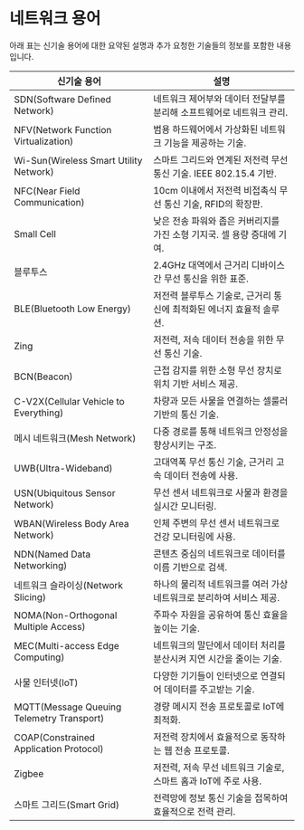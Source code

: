 # 네트워크 용어

아래 표는 신기술 용어에 대한 요약된 설명과 추가 요청한 기술들의 정보를 포함한 내용입니다.

| 신기술 용어 | 설명 |
| -- | -- |
| SDN(Software Defined Network) | 네트워크 제어부와 데이터 전달부를 분리해 소프트웨어로 네트워크 관리. |
| NFV(Network Function Virtualization) | 범용 하드웨어에서 가상화된 네트워크 기능을 제공하는 기술. |
| Wi-Sun(Wireless Smart Utility Network) | 스마트 그리드와 연계된 저전력 무선 통신 기술. IEEE 802.15.4 기반. |
| NFC(Near Field Communication) | 10cm 이내에서 저전력 비접촉식 무선 통신 기술, RFID의 확장판. |
| Small Cell | 낮은 전송 파워와 좁은 커버리지를 가진 소형 기지국. 셀 용량 증대에 기여. |
| 블루투스 | 2.4GHz 대역에서 근거리 디바이스 간 무선 통신을 위한 표준. |
| BLE(Bluetooth Low Energy) | 저전력 블루투스 기술로, 근거리 통신에 최적화된 에너지 효율적 솔루션. |
| Zing | 저전력, 저속 데이터 전송을 위한 무선 통신 기술. |
| BCN(Beacon) | 근접 감지를 위한 소형 무선 장치로 위치 기반 서비스 제공. |
| C-V2X(Cellular Vehicle to Everything) | 차량과 모든 사물을 연결하는 셀룰러 기반의 통신 기술. |
| 메시 네트워크(Mesh Network) | 다중 경로를 통해 네트워크 안정성을 향상시키는 구조. |
| UWB(Ultra-Wideband) | 고대역폭 무선 통신 기술, 근거리 고속 데이터 전송에 사용. |
| USN(Ubiquitous Sensor Network) | 무선 센서 네트워크로 사물과 환경을 실시간 모니터링. |
| WBAN(Wireless Body Area Network) | 인체 주변의 무선 센서 네트워크로 건강 모니터링에 사용. |
| NDN(Named Data Networking) | 콘텐츠 중심의 네트워크로 데이터를 이름 기반으로 검색. |
| 네트워크 슬라이싱(Network Slicing) | 하나의 물리적 네트워크를 여러 가상 네트워크로 분리하여 서비스 제공. |
| NOMA(Non-Orthogonal Multiple Access) | 주파수 자원을 공유하여 통신 효율을 높이는 기술. |
| MEC(Multi-access Edge Computing) | 네트워크의 말단에서 데이터 처리를 분산시켜 지연 시간을 줄이는 기술. |
| 사물 인터넷(IoT) | 다양한 기기들이 인터넷으로 연결되어 데이터를 주고받는 기술. |
| MQTT(Message Queuing Telemetry Transport) | 경량 메시지 전송 프로토콜로 IoT에 최적화. |
| COAP(Constrained Application Protocol) | 저전력 장치에서 효율적으로 동작하는 웹 전송 프로토콜. |
| Zigbee | 저전력, 저속 무선 네트워크 기술로, 스마트 홈과 IoT에 주로 사용. |
| 스마트 그리드(Smart Grid) | 전력망에 정보 통신 기술을 접목하여 효율적으로 전력 관리. |